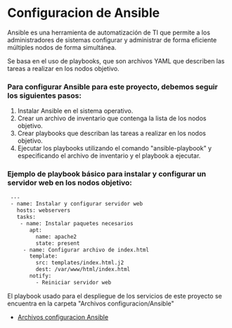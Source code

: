 # Configuracion de Ansible

Ansible es una herramienta de automatización de TI que permite a los administradores de sistemas configurar y administrar de forma eficiente múltiples nodos de forma simultánea. 

Se basa en el uso de playbooks, que son archivos YAML que describen las tareas a realizar en los nodos objetivo.

### Para configurar Ansible para este proyecto, debemos seguir los siguientes pasos:
 1. Instalar Ansible en el sistema operativo.
 2. Crear un archivo de inventario que contenga la lista de los nodos objetivo.
 3. Crear playbooks que describan las tareas a realizar en los nodos objetivo.
 4. Ejecutar los playbooks utilizando el comando "ansible-playbook" y especificando el archivo de inventario y el playbook a ejecutar.

### Ejemplo de playbook básico para instalar y configurar un servidor web en los nodos objetivo:

```bash
 ---
 - name: Instalar y configurar servidor web
   hosts: webservers
   tasks:
    - name: Instalar paquetes necesarios
       apt:
         name: apache2
         state: present
     - name: Configurar archivo de index.html
       template:
         src: templates/index.html.j2
         dest: /var/www/html/index.html
       notify:
         - Reiniciar servidor web
```

El playbook usado para el despliegue de los servicios de este proyecto se encuentra en la carpeta "Archivos configuracion/Ansible"
- [Archivos configuracion Ansible](https://github.com/Aleksei324/Proyecto-final-sistemas-operativos/blob/main/Documentacion/Configuracion%20Ansible.md)

